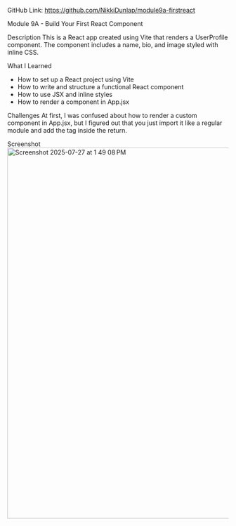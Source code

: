 GitHub Link: https://github.com/NikkiDunlap/module9a-firstreact

Module 9A - Build Your First React Component

Description
This is a React app created using Vite that renders a UserProfile component. The component includes a name, bio, and image styled with inline CSS.

What I Learned
- How to set up a React project using Vite
- How to write and structure a functional React component
- How to use JSX and inline styles
- How to render a component in App.jsx

Challenges
At first, I was confused about how to render a custom component in App.jsx, but I figured out that you just import it like a regular module and add the tag inside the return.

Screenshot
<img width="895" height="845" alt="Screenshot 2025-07-27 at 1 49 08 PM" src="https://github.com/user-attachments/assets/0f716045-3c04-4887-a48e-7ea49ba7c2f9" />

